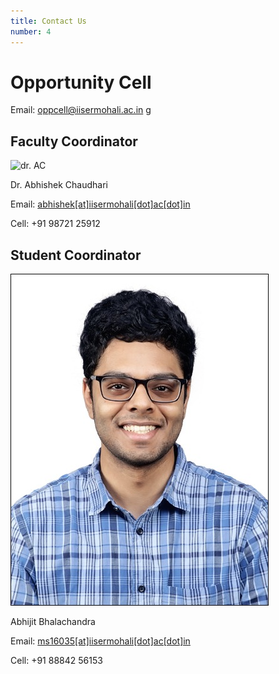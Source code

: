 ```yaml
---
title: Contact Us
number: 4
---
```


# Opportunity Cell

Email: oppcell@iisermohali.ac.in
g
## Faculty Coordinator

![dr. AC](https://www.iisermohali.ac.in/images/faculty/abhishek.jpg)

Dr. Abhishek Chaudhari

Email: [abhishek[at]iisermohali[dot]ac[dot]in](mailto:abhishek@iisermohali.ac.in)

Cell: +91 98721 25912

## Student Coordinator

![abhijeet](./images/abhijeet.jpg)

Abhijit Bhalachandra

Email: [ms16035[at]iisermohali[dot]ac[dot]in](mailto:ms16035@iisermohali.ac.in)

Cell: +91 88842 56153
